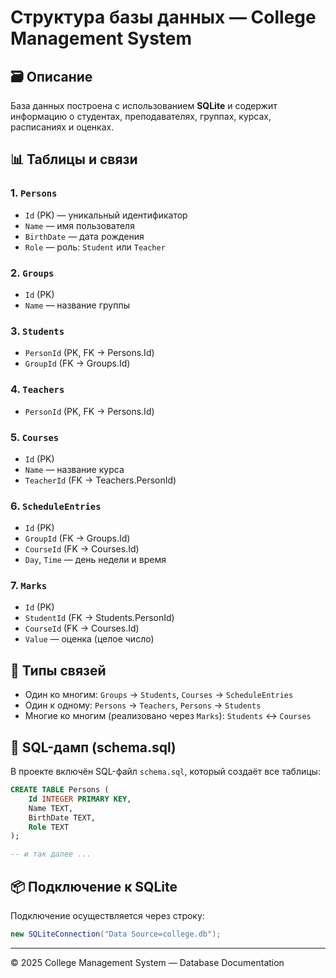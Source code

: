 
# Структура базы данных — College Management System

## 🗃 Описание

База данных построена с использованием **SQLite** и содержит информацию о студентах, преподавателях, группах, курсах, расписаниях и оценках.

## 📊 Таблицы и связи

### 1. `Persons`
- `Id` (PK) — уникальный идентификатор
- `Name` — имя пользователя
- `BirthDate` — дата рождения
- `Role` — роль: `Student` или `Teacher`

### 2. `Groups`
- `Id` (PK)
- `Name` — название группы

### 3. `Students`
- `PersonId` (PK, FK → Persons.Id)
- `GroupId` (FK → Groups.Id)

### 4. `Teachers`
- `PersonId` (PK, FK → Persons.Id)

### 5. `Courses`
- `Id` (PK)
- `Name` — название курса
- `TeacherId` (FK → Teachers.PersonId)

### 6. `ScheduleEntries`
- `Id` (PK)
- `GroupId` (FK → Groups.Id)
- `CourseId` (FK → Courses.Id)
- `Day`, `Time` — день недели и время

### 7. `Marks`
- `Id` (PK)
- `StudentId` (FK → Students.PersonId)
- `CourseId` (FK → Courses.Id)
- `Value` — оценка (целое число)

## 🔗 Типы связей

- Один ко многим: `Groups` → `Students`, `Courses` → `ScheduleEntries`
- Один к одному: `Persons` → `Teachers`, `Persons` → `Students`
- Многие ко многим (реализовано через `Marks`): `Students` ↔ `Courses`

## 🧾 SQL-дамп (schema.sql)

В проекте включён SQL-файл `schema.sql`, который создаёт все таблицы:

```sql
CREATE TABLE Persons (
    Id INTEGER PRIMARY KEY,
    Name TEXT,
    BirthDate TEXT,
    Role TEXT
);

-- и так далее ...
```

## 📦 Подключение к SQLite

Подключение осуществляется через строку:

```csharp
new SQLiteConnection("Data Source=college.db");
```

---

© 2025 College Management System — Database Documentation
